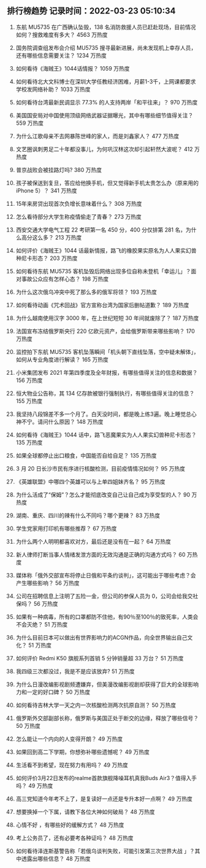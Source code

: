 
## 排行榜趋势 记录时间：2022-03-23 05:10:34
  
  1. 东航 MU5735 在广西确认坠毁，138 名消防救援人员已赶赴现场，目前情况如何？搜救难度有多大？ 4563 万热度
    
  2. 国务院调查组发布会介绍 MU5735 搜寻最新进展，尚未发现机上幸存人员，还有哪些信息需要关注？ 1234 万热度
    
  3. 如何看待《海贼王》1044话情报？ 1059 万热度
    
  4. 如何看待北大文科博士在深圳大学任教经济困难，月薪1-3千，上网课都要求学校发网络补助？ 1033 万热度
    
  5. 如何看待台湾最新民调显示 77.3% 的人支持两岸「和平往来」？ 970 万热度
    
  6. 美国国安局对中国使用顶级网络武器证据曝光，其中有哪些细节值得关注？ 559 万热度
    
  7. 为什么江歌母亲不去网暴陈世峰的家人，而是刘鑫家人？ 477 万热度
    
  8. 文艺圈讽刺男足二十年都没事儿，为何巩汉林这次却引起轩然大波呢？ 412 万热度
    
  9. 普京战败会被挂路灯吗? 380 万热度
    
  10. 孩子被保送到复旦，答应给他换手机，但又觉得新手机太贵怎么办（原来用的iPhone 5）？ 341 万热度
    
  11. 15年来房贷出现首次负增长意味着什么？ 308 万热度
    
  12. 怎么看待部分大学生称疫情偷走了青春？ 273 万热度
    
  13. 西安交通大学电气工程 22 考研第一名 450 分，400 分仅排第 281 名，为什么高分这么多？ 213 万热度
    
  14. 如何评价《海贼王》1044 话最新情报，路飞的橡胶果实原名为人人果实幻兽种尼卡形态？ 203 万热度
    
  15. 如何看待东航 MU5735 客机坠毁后网络出现多位自称未登机「幸运儿」？面对事故公众应有怎样心态？ 198 万热度
    
  16. 为什么这次俄乌冲突中死了那么多的俄军将领？ 193 万热度
    
  17. 如何看待动画《咒术回战》官方宣称台湾为国家后删帖道歉？ 189 万热度
    
  18. 为什么越南使用汉字 3000 年，在上世纪短短 30 年间就废除了？ 187 万热度
    
  19. 法国宣布冻结俄罗斯央行 220 亿欧元资产，会给俄罗斯带来哪些影响？ 170 万热度
    
  20. 监控拍下东航 MU5735 客机坠落瞬间「机头朝下直线坠落，空中疑未解体」，如何从专业角度进行解读？ 165 万热度
    
  21. 小米集团发布 2021 年第四季度及全年财报，有哪些值得关注的信息和数据？ 156 万热度
    
  22. 恒大物业公告称，其 134 亿存款被银行强制执行，有哪些值得关注的信息？ 155 万热度
    
  23. 我坚持八段锦差不多一个月了。白天没时间，都是晚上练3遍。晚上睡觉总心神不宁。请问什么原因？ 148 万热度
    
  24. 如何看待《海贼王》1044 话中，路飞恶魔果实为人人果实幻兽种尼卡形态？ 135 万热度
    
  25. 如果全球都停止出口粮食，中国能否自给自足？ 135 万热度
    
  26. 3 月 20 日长沙市民有序进行核酸检测，目前疫情情况如何？ 95 万热度
    
  27. 《英雄联盟》中哪四个英雄可以与上单四姐妹齐名？ 95 万热度
    
  28. 为什么活成了“保姆”？怎么才能彻底改变自己让自己成为享受型的人？ 90 万热度
    
  29. 湖南、重庆、四川的辣有什么不同吗？哪个更辣？ 83 万热度
    
  30. 学生党家用打印机有哪些推荐？ 67 万热度
    
  31. 为什么两个人明明都喜欢对方，最后还是没有在一起？ 64 万热度
    
  32. 新人律师打断当事人情绪发泄方面的无效沟通是正确的沟通方式吗？ 60 万热度
    
  33. 媒体称「俄外交部宣布将停止日俄和平条约谈判」，这可能出于哪些考虑？会产生哪些影响？ 56 万热度
    
  34. 公司在招聘信息上注明了五险一金，但公司的参保人员为 0，公司会给我交社保吗？ 56 万热度
    
  35. 如果有一种病毒，所有的口罩都防不住他，有90％至100％的致死率，人类会不会灭绝？ 51 万热度
    
  36. 为什么目前日本可以做出有世界影响力的ACGN作品，向全世界输出自己文化？ 51 万热度
    
  37. 如何评价 Redmi K50 旗舰系列首销 5 分钟销量超 33 万台？ 51 万热度
    
  38. 我四级三次都没过，我是不是应该放弃? 51 万热度
    
  39. 为什么日漫改编影视剧频遭嫌弃，但美漫改编影视剧却获得了巨大的全球影响力和一定的好口碑？ 50 万热度
    
  40. 如何看待吉林大学一天之内一次核酸检测两次抗原自测？ 50 万热度
    
  41. 俄罗斯外交部副部长称，俄罗斯与美国正处于断交的边缘，释放了哪些信号？ 50 万热度
    
  42. 怎么能让一个内向的人变得开朗？ 49 万热度
    
  43. 如果回到高二下学期，你想弥补哪些遗憾呢？ 49 万热度
    
  44. 生活看不到希望，现在努力有用吗？ 49 万热度
    
  45. 如何评价3月22日发布的realme首款旗舰降噪耳机真我Buds Air3？值得入手吗？ 49 万热度
    
  46. 高三党知道今年考不上了，是复读好一点还是专升本好一点啊？ 49 万热度
    
  47. 想要换掉一个下属，请教下各位大神如何破局？ 48 万热度
    
  48. 心情不好 ，有哪些好的缓解方式？ 48 万热度
    
  49. 考上公务员了，还有必要考各种证吗？ 48 万热度
    
  50. 如何看待泽连斯基警告称「若俄乌谈判失败，可能引发第三次世界大战 」？其中透露出哪些信息？ 48 万热度
    